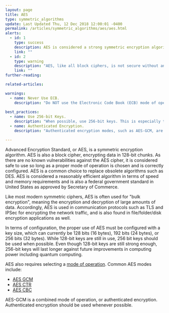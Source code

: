 ```yaml
---
layout: page
title: AES
type: symmetric_algorithms
update: Last Updated Thu, 12 Dec 2018 12:00:01 -0400
permalink: /articles/symmetric_algorithms/aes/aes.html
alerts:
  - id: 1
    type: success
    description: AES is considered a strong symmetric encryption algorithm.
    link: ""
  - id: 2
    type: warning
    description: "AES, like all block ciphers, is not secure without an appropriate and correctly configured mode of operation."
    link: ""
further-reading:

related-articles:

warnings:
  - name: Never Use ECB.
    description: "Do NOT use the Electronic Code Book (ECB) mode of operation. This is only for testing!"
    
best_practices:
  - name: Use 256-bit Keys.
    description: "When possible, use 256-bit keys. This is especially true for data that may remain encrypted for very long periods of time."
  - name: Authenticated Encryption.
    description: "Authenticated encryption modes, such as AES-GCM, are almost always a good choice. These modes both encrypt the data and protect it from modifications."

---
```

Advanced Encryption Standard, or AES, is a symmetric encryption algorithm. AES is also a block cipher, encrypting data in 128-bit chunks. As there are no known vulnerabilities against the AES cipher, it is considered safe to use so long as a proper mode of operation is chosen and is correctly configured. AES is a common choice to replace obsolete algorithms such as DES. AES is considered a reasonably efficient algorithm in terms of speed and memory requirements and is also a federal government standard in United States as approved by Secretary of Commerce.

Like most modern symmetric ciphers, AES is often used for "bulk encryption", meaning the encryption and decryption of large amounts of data. Accordingly, AES is used in communication protocols such as TLS and IPSec for encrypting the network traffic, and is also found in file/folder/disk encryption applications as well. 

In terms of configuration, the proper use of AES must be configured with a key size, which can currently be 128 bits (16 bytes), 192 bits (24 bytes), or 256 bits (32 bytes). While 128-bit keys are still in use, 256 bit keys should be used when possible. Even though 128-bit keys are still strong enough, 256-bit keys will last longer against future improvements in computing power including quantum computing.

AES also requires selecting a [mode of operation](/articles/concepts/block_cipher_modes.html). Common AES modes include:

* [AES GCM](/articles/symmetric_algorithms/mode_gcm/mode_gcm.html)
* [AES CTR](/articles/symmetric_algorithms/mode_ctr/mode_ctr.html)
* [AES CBC](/articles/symmetric_algorithms/mode_cbc/mode_cbc.html)

AES-GCM is a combined mode of operation, or authenticated encryption. Authenticated encryption should be used whenever possible.